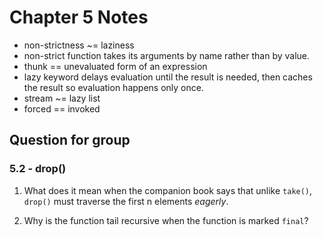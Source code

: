 Chapter 5 Notes
===============

* non-strictness ~= laziness
* non-strict function takes its arguments by name rather than by value.
* thunk == unevaluated form of an expression
* lazy keyword delays evaluation until the result is needed, then caches the result so evaluation happens only once.
* stream ~= lazy list
* forced == invoked

Question for group
------------------

### 5.2 - drop() ###

1. What does it mean when the companion book says that unlike `take()`, `drop()` must traverse the first n elements _eagerly_.

2. Why is the function tail recursive when the function is marked `final`?